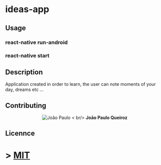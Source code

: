 # ideas-app
## Usage
### react-native run-android
### react-native start
## Description
  Application created in order to learn, the user can note moments of your day, dreams etc ...

## Contributing
<p align="center">
  <img src="https://avatars1.githubusercontent.com/u/20147907?s=400&u=8e9a1fc254784b7eb43d8ee39707bc2ad7c70996&v=4" alt="João Paulo" />
  < br/>
  <b>João Paulo Queiroz</b>
</p>

## Licennce
# > [MIT](https://choosealicense.com/licenses/mit/)
